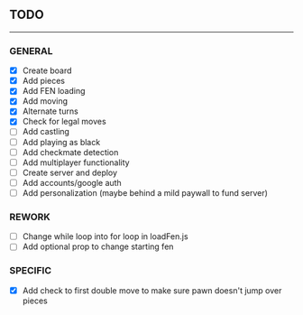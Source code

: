 ## TODO 
---

### GENERAL
- [X] Create board
- [X] Add pieces
- [X] Add FEN loading
- [X] Add moving
- [X] Alternate turns
- [X] Check for legal moves
- [ ] Add castling
- [ ] Add playing as black
- [ ] Add checkmate detection
- [ ] Add multiplayer functionality
- [ ] Create server and deploy
- [ ] Add accounts/google auth
- [ ] Add personalization (maybe behind a mild paywall to fund server)

### REWORK
- [ ] Change while loop into for loop in loadFen.js
- [ ] Add optional prop to change starting fen

### SPECIFIC
- [X] Add check to first double move to make sure pawn doesn't jump over pieces